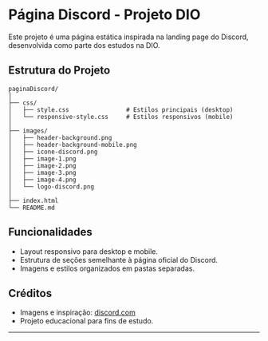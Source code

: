 # Página Discord - Projeto DIO

Este projeto é uma página estática inspirada na landing page do Discord, desenvolvida como parte dos estudos na DIO.

## Estrutura do Projeto

```
paginaDiscord/
│
├── css/
│   ├── style.css                # Estilos principais (desktop)
│   └── responsive-style.css     # Estilos responsivos (mobile)
│
├── images/
│   ├── header-background.png
│   ├── header-background-mobile.png
│   ├── icone-discord.png
│   ├── image-1.png
│   ├── image-2.png
│   ├── image-3.png
│   ├── image-4.png
│   └── logo-discord.png
│
├── index.html                   
└── README.md                    
```

## Funcionalidades

- Layout responsivo para desktop e mobile.
- Estrutura de seções semelhante à página oficial do Discord.
- Imagens e estilos organizados em pastas separadas.

## Créditos

- Imagens e inspiração: [discord.com](https://discord.com/)
- Projeto educacional para fins de estudo.

---
